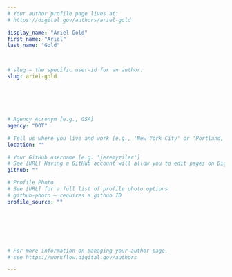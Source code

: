 ```yaml
---
# Your author profile page lives at:
# https://digital.gov/authors/ariel-gold

display_name: "Ariel Gold"
first_name: "Ariel"
last_name: "Gold"



# slug — the specific user-id for an author.
slug: ariel-gold






# Agency Acronym [e.g., GSA]
agency: "DOT"

# Tell us where you live and work [e.g., 'New York City' or 'Portland, OR']
location: ""

# Your GitHub username [e.g. 'jeremyzilar']
# See [URL] Having a GitHub account will allow you to edit pages on DigitalGov. The image used in your GitHub account can also be used to populate your Digital.gov profile photo.
github: ""

# Profile Photo
# See [URL] for a full list of profile photo options
# github-photo — requires a github ID
profile_source: ""







# For more information on managing your author page,
# see https://workflow.digital.gov/authors

---
```

